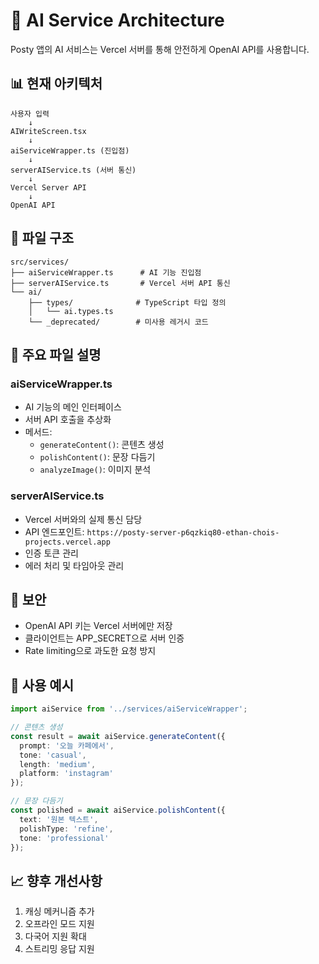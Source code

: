 # 🤖 AI Service Architecture

Posty 앱의 AI 서비스는 Vercel 서버를 통해 안전하게 OpenAI API를 사용합니다.

## 📊 현재 아키텍처

```
사용자 입력
    ↓
AIWriteScreen.tsx
    ↓
aiServiceWrapper.ts (진입점)
    ↓
serverAIService.ts (서버 통신)
    ↓
Vercel Server API
    ↓
OpenAI API
```

## 📁 파일 구조

```
src/services/
├── aiServiceWrapper.ts      # AI 기능 진입점
├── serverAIService.ts       # Vercel 서버 API 통신
└── ai/
    ├── types/              # TypeScript 타입 정의
    │   └── ai.types.ts
    └── _deprecated/        # 미사용 레거시 코드
```

## 🔑 주요 파일 설명

### aiServiceWrapper.ts
- AI 기능의 메인 인터페이스
- 서버 API 호출을 추상화
- 메서드:
  - `generateContent()`: 콘텐츠 생성
  - `polishContent()`: 문장 다듬기
  - `analyzeImage()`: 이미지 분석

### serverAIService.ts
- Vercel 서버와의 실제 통신 담당
- API 엔드포인트: `https://posty-server-p6qzkiq80-ethan-chois-projects.vercel.app`
- 인증 토큰 관리
- 에러 처리 및 타임아웃 관리

## 🔐 보안

- OpenAI API 키는 Vercel 서버에만 저장
- 클라이언트는 APP_SECRET으로 서버 인증
- Rate limiting으로 과도한 요청 방지

## 🚀 사용 예시

```typescript
import aiService from '../services/aiServiceWrapper';

// 콘텐츠 생성
const result = await aiService.generateContent({
  prompt: '오늘 카페에서',
  tone: 'casual',
  length: 'medium',
  platform: 'instagram'
});

// 문장 다듬기
const polished = await aiService.polishContent({
  text: '원본 텍스트',
  polishType: 'refine',
  tone: 'professional'
});
```

## 📈 향후 개선사항

1. 캐싱 메커니즘 추가
2. 오프라인 모드 지원
3. 다국어 지원 확대
4. 스트리밍 응답 지원
